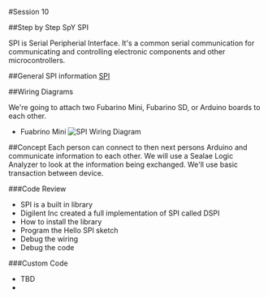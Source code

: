 #Session 10

##Step by Step SpY SPI

SPI is Serial Peripherial Interface. It's a common serial communication for communicating and controlling electronic components and other microcontrollers.


##General SPI information
[SPI](https://en.wikipedia.org/wiki/Serial_Peripheral_Interface_Bus)

##Wiring Diagrams

We're going to attach two Fubarino Mini, Fubarino SD, or Arduino boards to each other.
* Fuabrino Mini
![SPI Wiring Diagram](/session10)


##Concept
Each person can connect to then next persons Arduino and communicate information to each other. We will use a Sealae Logic Analyzer to look at the information being exchanged. We'll use basic transaction between device.



###Code Review
* SPI is a built in library
* Digilent Inc created a full implementation of SPI called DSPI
* How to install the library
* Program the Hello SPI sketch
* Debug the wiring
* Debug the code

###Custom Code
* TBD
*
